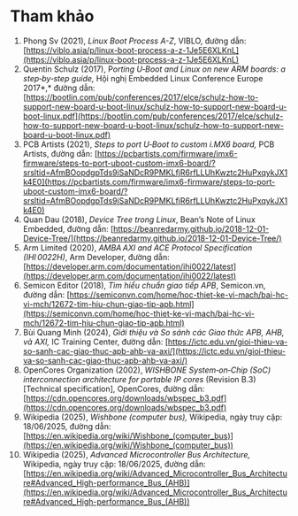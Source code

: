 # Tham khảo

1. Phong Sv (2021), *Linux Boot Process A-Z*, VIBLO, đường dẫn: [https://viblo.asia/p/linux-boot-process-a-z-1Je5E6XLKnL](https://viblo.asia/p/linux-boot-process-a-z-1Je5E6XLKnL)
2. Quentin Schulz (2017), P*orting U‑Boot and Linux on new ARM boards: a step‑by‑step guide,* Hội nghị Embedded Linux Conference Europe 2017*,* đường dẫn: [https://bootlin.com/pub/conferences/2017/elce/schulz-how-to-support-new-board-u-boot-linux/schulz-how-to-support-new-board-u-boot-linux.pdf](https://bootlin.com/pub/conferences/2017/elce/schulz-how-to-support-new-board-u-boot-linux/schulz-how-to-support-new-board-u-boot-linux.pdf)
3. PCB Artists (2021), *Steps to port U‑Boot to custom i.MX6 board,* PCB Artists, đường dẫn: [https://pcbartists.com/firmware/imx6-firmware/steps-to-port-uboot-custom-imx6-board/?srsltid=AfmBOopdgpTds9iSaNDcR9PMKLfjR6rfLLUhKwztc2HuPxqykJX1k4E0](https://pcbartists.com/firmware/imx6-firmware/steps-to-port-uboot-custom-imx6-board/?srsltid=AfmBOopdgpTds9iSaNDcR9PMKLfjR6rfLLUhKwztc2HuPxqykJX1k4E0)
4. Quan Dau (2018), *Device Tree trong Linux*, Bean’s Note of Linux Embedded, đường dẫn: [https://beanredarmy.github.io/2018-12-01-Device-Tree/](https://beanredarmy.github.io/2018-12-01-Device-Tree/)
5. Arm Limited (2020), *AMBA AXI and ACE Protocol Specification (IHI 0022H)*, Arm Developer, đường dẫn: [https://developer.arm.com/documentation/ihi0022/latest](https://developer.arm.com/documentation/ihi0022/latest)
6. Semicon Editor (2018), *Tìm hiểu chuẩn giao tiếp APB*, Semicon.vn, đường dẫn: [https://semiconvn.com/home/hoc-thiet-ke-vi-mach/bai-hc-vi-mch/12672-tim-hiu-chun-giao-tip-apb.html](https://semiconvn.com/home/hoc-thiet-ke-vi-mach/bai-hc-vi-mch/12672-tim-hiu-chun-giao-tip-apb.html)
7. Bùi Quang Minh (2024), *Giới thiệu và So sánh các Giao thức APB, AHB, và AXI,* IC Training Center, đường dẫn: [https://ictc.edu.vn/gioi-thieu-va-so-sanh-cac-giao-thuc-apb-ahb-va-axi/](https://ictc.edu.vn/gioi-thieu-va-so-sanh-cac-giao-thuc-apb-ahb-va-axi/)
8. OpenCores Organization (2002), *WISHBONE System‑on‑Chip (SoC) interconnection architecture for portable IP cores* (Revision B.3) [Technical specification], OpenCores, đường dẫn: [https://cdn.opencores.org/downloads/wbspec_b3.pdf](https://cdn.opencores.org/downloads/wbspec_b3.pdf)
9. Wikipedia (2025), *Wishbone (computer bus),* Wikipedia, ngày truy cập: 18/06/2025, đường dẫn: [https://en.wikipedia.org/wiki/Wishbone_(computer_bus)](https://en.wikipedia.org/wiki/Wishbone_(computer_bus))
10. Wikipedia (2025), *Advanced Microcontroller Bus Architecture,* Wikipedia, ngày truy cập: 18/06/2025, đường dẫn: [https://en.wikipedia.org/wiki/Advanced_Microcontroller_Bus_Architecture#Advanced_High-performance_Bus_(AHB)](https://en.wikipedia.org/wiki/Advanced_Microcontroller_Bus_Architecture#Advanced_High-performance_Bus_(AHB))